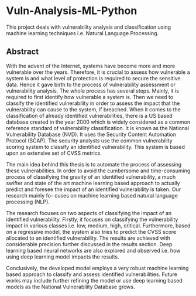# Vuln-Analysis-ML-Python
This project deals with vulnerability analysis and classification using machine learning techniques i.e. Natural Language Processing. 

## Abstract
With the advent of the Internet, systems have become more and more vulnerable over the years. Therefore, it is crucial to assess how vulnerable a system is and what level of protection is required to secure the sensitive data. Hence it gave birth to the process of vulnerability assessment or vulnerability analysis. The whole process has several steps. Mainly, it is required to first identify how vulnerable a system is. Then we need to classify the identified vulnerability in order to assess the impact that the vulnerability can cause to the system, if breached. When it comes to the classification of already identified vulnerabilities, there is a US based database created in the year 2000 which is widely considered as a common reference standard of vulnerability classification. It is known as the National Vulnerability Database (NVD). It uses the Security Content Automation Protocol (SCAP). The security analysts use the common vulnerability scoring system to classify an identified vulnerability. This system is based upon an extensive set of CVSS metrics.


The main idea behind this thesis is to automate the process of assessing these vulnerabilities. In order to avoid the cumbersome and time-consuming process of classifying the gravity of an identified vulnerability, a much swifter and state of the art machine learning based approach to actually predict and foresee the impact of an identified vulnerability is taken. Our research mainly fo- cuses on machine learning based natural language processing (NLP).


The research focuses on two aspects of classifying the impact of an identified vulnerability. Firstly, it focuses on classifying the vulnerability impact in various classes i.e. low, medium, high, critical. Furthermore, based on a regressive model, the system also tries to predict the CVSS score allocated to an identified vulnerability. The results are achieved with considerable precision further discussed in the results section. Deep learning based neural networks are also explored and observed i.e. how using deep learning model impacts the results.


Conclusively, the developed model employs a very robust machine learning based approach to classify and assess identified vulnerabilities. Future works may include further refining the model or use deep learning based models as the National Vulnerability Database grows.
